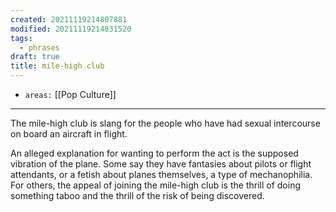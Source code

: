 ```yaml
---
created: 20211119214807881
modified: 20211119214831520
tags:
  - phrases
draft: true
title: mile-high club
---
```


- `areas:` [[Pop Culture]]

---

The mile-high club is slang for the people who have had sexual intercourse on board an aircraft in flight.

An alleged explanation for wanting to perform the act is the supposed vibration of the plane. Some say they have fantasies about pilots or flight attendants, or a fetish about planes themselves, a type of mechanophilia. For others, the appeal of joining the mile-high club is the thrill of doing something taboo and the thrill of the risk of being discovered.
